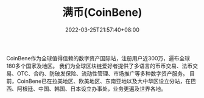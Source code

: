 ﻿---
weight: 
title: "满币(CoinBene)"
description: "CoinBene满币致力于打造一个全球范围内合法合规，拥有多条法币入金通道的加密货币资产国际站。"
date: 2022-03-25T21:57:40+08:00
lastmod: 2022-03-25T16:45:40+08:00
draft: false
authors: ["Metabd"]
featuredImage: "manbicoinbene.webp"
link: ""
tags: ["交易所","满币(CoinBene)"]
categories: ["navigation"]
navigation: ["交易所"]
lightgallery: true
toc: true
pinned: false
recommend: false
recommend1: false
---
CoinBene作为全球值得信赖的数字资产国际站，注册用户近300万，遍布全球180多个国家及地区。
我们为全球区块链爱好者提供了多语言的币币交易、法币交易、OTC、合约、防破发保险、流动性管理、市场推广等多种数字资产服务。
目前，CoinBene已在拉美地区、欧美地区、东南亚地以及大中华区设立分站，在巴西、阿根廷、中国、韩国、日本设立办事处，业务更遍及世界各地。
